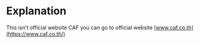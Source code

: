 # Explanation

This isn’t official website CAF you can go to official website [www.caf.co.th](https://www.caf.co.th/)
